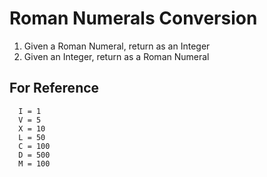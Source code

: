 # Roman Numerals Conversion

1. Given a Roman Numeral, return as an Integer
2. Given an Integer, return as a Roman Numeral

## For Reference

```
  I = 1
  V = 5
  X = 10
  L = 50
  C = 100
  D = 500
  M = 100
```
